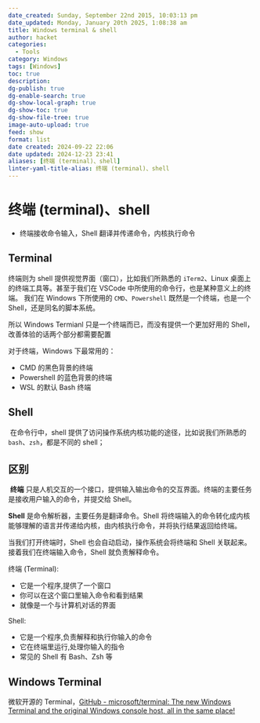 ```yaml
---
date_created: Sunday, September 22nd 2015, 10:03:13 pm
date_updated: Monday, January 20th 2025, 1:08:38 am
title: Windows terminal & shell
author: hacket
categories:
  - Tools
category: Windows
tags: [Windows]
toc: true
description: 
dg-publish: true
dg-enable-search: true
dg-show-local-graph: true
dg-show-toc: true
dg-show-file-tree: true
image-auto-upload: true
feed: show
format: list
date created: 2024-09-22 22:06
date updated: 2024-12-23 23:41
aliases: [终端 (terminal)、shell]
linter-yaml-title-alias: 终端 (terminal)、shell
---
```


# 终端 (terminal)、shell

- 终端接收命令输入，Shell 翻译并传递命令，内核执行命令

## Terminal

终端则为 shell 提供视觉界面（窗口），比如我们所熟悉的 `iTerm2`、Linux 桌面上的终端工具等。甚至于我们在 VSCode 中所使用的命令行，也是某种意义上的终端。 我们在 Windows 下所使用的 `CMD`、`Powershell` 既然是一个终端，也是一个 Shell，还是同名的脚本系统。

所以 Windows Termianl 只是一个终端而已，而没有提供一个更加好用的 Shell，改善体验的话两个部分都需要配置

对于终端，Windows 下最常用的：

- CMD 的黑色背景的终端
- Powershell 的蓝色背景的终端
- WSL 的默认 Bash 终端

## Shell

 在命令行中，shell 提供了访问操作系统内核功能的途径，比如说我们所熟悉的 `bash`、`zsh`，都是不同的 shell；

## 区别

 **终端** 只是人机交互的一个接口，提供输入输出命令的交互界面。终端的主要任务是接收用户输入的命令，并提交给 Shell。

**Shell** 是命令解析器，主要任务是翻译命令。Shell 将终端输入的命令转化成内核能够理解的语言并传递给内核，由内核执行命令，并将执行结果返回给终端。

当我们打开终端时，Shell 也会自动启动，操作系统会将终端和 Shell 关联起来。接着我们在终端输入命令，Shell 就负责解释命令。

终端 (Terminal):

- 它是一个程序,提供了一个窗口
- 你可以在这个窗口里输入命令和看到结果
- 就像是一个与计算机对话的界面

Shell:

- 它是一个程序,负责解释和执行你输入的命令
- 它在终端里运行,处理你输入的指令
- 常见的 Shell 有 Bash、Zsh 等

## Windows Terminal

微软开源的 Terminal，[GitHub - microsoft/terminal: The new Windows Terminal and the original Windows console host, all in the same place!](https://github.com/microsoft/terminal)
